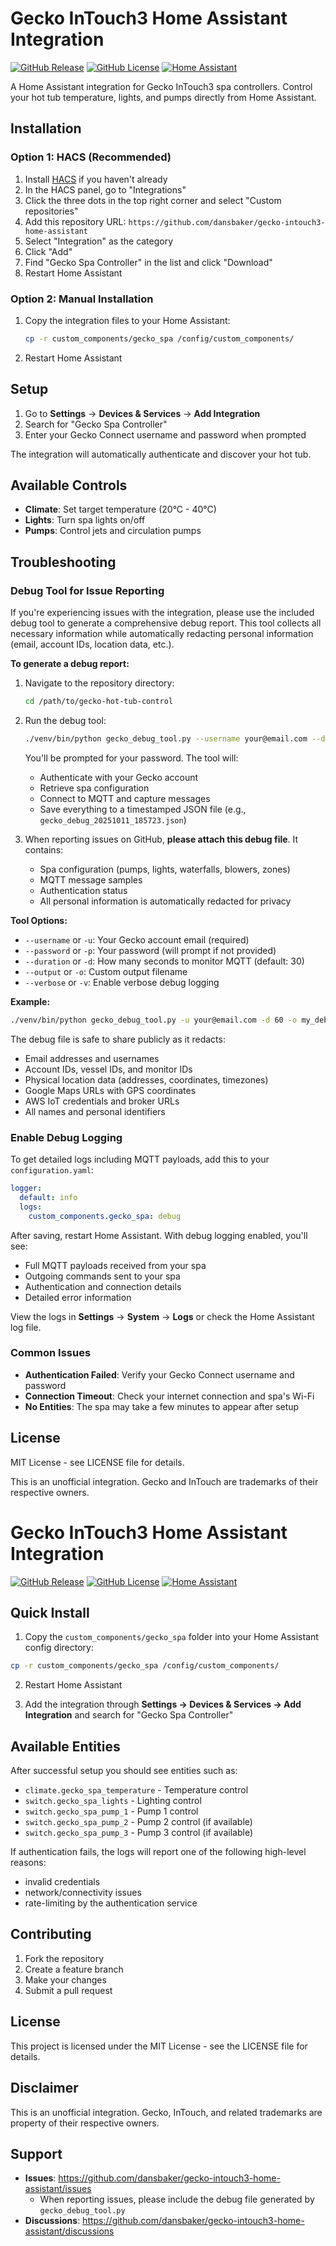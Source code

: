 # Gecko InTouch3 Home Assistant Integration

[![GitHub Release](https://img.shields.io/github/release/dansbaker/gecko-intouch3-home-assistant.svg?style=flat-square)](https://github.com/dansbaker/gecko-intouch3-home-assistant/releases)
[![GitHub License](https://img.shields.io/github/license/dansbaker/gecko-intouch3-home-assistant.svg?style=flat-square)](LICENSE)
[![Home Assistant](https://img.shields.io/badge/Home%20Assistant-2023.1%2B-blue.svg?style=flat-square)](https://www.home-assistant.io/)

A Home Assistant integration for Gecko InTouch3 spa controllers. Control your hot tub temperature, lights, and pumps directly from Home Assistant.

## Installation

### Option 1: HACS (Recommended)

1. Install [HACS](https://hacs.xyz/) if you haven't already
2. In the HACS panel, go to "Integrations"
3. Click the three dots in the top right corner and select "Custom repositories"
4. Add this repository URL: `https://github.com/dansbaker/gecko-intouch3-home-assistant`
5. Select "Integration" as the category
6. Click "Add"
7. Find "Gecko Spa Controller" in the list and click "Download"
8. Restart Home Assistant

### Option 2: Manual Installation

1. Copy the integration files to your Home Assistant:
   ```bash
   cp -r custom_components/gecko_spa /config/custom_components/
   ```
2. Restart Home Assistant

## Setup

1. Go to **Settings** → **Devices & Services** → **Add Integration**
2. Search for "Gecko Spa Controller"
3. Enter your Gecko Connect username and password when prompted

The integration will automatically authenticate and discover your hot tub.

## Available Controls

- **Climate**: Set target temperature (20°C - 40°C)
- **Lights**: Turn spa lights on/off  
- **Pumps**: Control jets and circulation pumps

## Troubleshooting

### Debug Tool for Issue Reporting

If you're experiencing issues with the integration, please use the included debug tool to generate a comprehensive debug report. This tool collects all necessary information while automatically redacting personal information (email, account IDs, location data, etc.).

**To generate a debug report:**

1. Navigate to the repository directory:
   ```bash
   cd /path/to/gecko-hot-tub-control
   ```

2. Run the debug tool:
   ```bash
   ./venv/bin/python gecko_debug_tool.py --username your@email.com --duration 60
   ```
   
   You'll be prompted for your password. The tool will:
   - Authenticate with your Gecko account
   - Retrieve spa configuration
   - Connect to MQTT and capture messages
   - Save everything to a timestamped JSON file (e.g., `gecko_debug_20251011_185723.json`)

3. When reporting issues on GitHub, **please attach this debug file**. It contains:
   - Spa configuration (pumps, lights, waterfalls, blowers, zones)
   - MQTT message samples
   - Authentication status
   - All personal information is automatically redacted for privacy

**Tool Options:**
- `--username` or `-u`: Your Gecko account email (required)
- `--password` or `-p`: Your password (will prompt if not provided)
- `--duration` or `-d`: How many seconds to monitor MQTT (default: 30)
- `--output` or `-o`: Custom output filename
- `--verbose` or `-v`: Enable verbose debug logging

**Example:**
```bash
./venv/bin/python gecko_debug_tool.py -u your@email.com -d 60 -o my_debug.json
```

The debug file is safe to share publicly as it redacts:
- Email addresses and usernames
- Account IDs, vessel IDs, and monitor IDs
- Physical location data (addresses, coordinates, timezones)
- Google Maps URLs with GPS coordinates
- AWS IoT credentials and broker URLs
- All names and personal identifiers

### Enable Debug Logging

To get detailed logs including MQTT payloads, add this to your `configuration.yaml`:

```yaml
logger:
  default: info
  logs:
    custom_components.gecko_spa: debug
```

After saving, restart Home Assistant. With debug logging enabled, you'll see:
- Full MQTT payloads received from your spa
- Outgoing commands sent to your spa  
- Authentication and connection details
- Detailed error information

View the logs in **Settings** → **System** → **Logs** or check the Home Assistant log file.

### Common Issues

- **Authentication Failed**: Verify your Gecko Connect username and password
- **Connection Timeout**: Check your internet connection and spa's Wi-Fi
- **No Entities**: The spa may take a few minutes to appear after setup


## License

MIT License - see LICENSE file for details.

This is an unofficial integration. Gecko and InTouch are trademarks of their respective owners.
# Gecko InTouch3 Home Assistant Integration

[![GitHub Release](https://img.shields.io/github/release/dansbaker/gecko-intouch3-home-assistant.svg?style=flat-square)](https://github.com/dansbaker/gecko-intouch3-home-assistant/releases)
[![GitHub License](https://img.shields.io/github/license/dansbaker/gecko-intouch3-home-assistant.svg?style=flat-square)](LICENSE)
[![Home Assistant](https://img.shields.io/badge/Home%20Assistant-2023.1%2B-blue.svg?style=flat-square)](https://www.home-assistant.io/)


## Quick Install

1. Copy the `custom_components/gecko_spa` folder into your Home Assistant config directory:

```bash
cp -r custom_components/gecko_spa /config/custom_components/
```

2. Restart Home Assistant

3. Add the integration through **Settings → Devices & Services → Add Integration** and search for "Gecko Spa Controller"

## Available Entities

After successful setup you should see entities such as:

- `climate.gecko_spa_temperature` - Temperature control
- `switch.gecko_spa_lights` - Lighting control
- `switch.gecko_spa_pump_1` - Pump 1 control
- `switch.gecko_spa_pump_2` - Pump 2 control (if available)
- `switch.gecko_spa_pump_3` - Pump 3 control (if available)


If authentication fails, the logs will report one of the following high-level reasons:
- invalid credentials
- network/connectivity issues
- rate-limiting by the authentication service

## Contributing

1. Fork the repository
2. Create a feature branch
3. Make your changes
4. Submit a pull request

## License

This project is licensed under the MIT License - see the LICENSE file for details.

## Disclaimer

This is an unofficial integration. Gecko, InTouch, and related trademarks are property of their respective owners.

## Support

- **Issues**: https://github.com/dansbaker/gecko-intouch3-home-assistant/issues
  - When reporting issues, please include the debug file generated by `gecko_debug_tool.py`
- **Discussions**: https://github.com/dansbaker/gecko-intouch3-home-assistant/discussions
